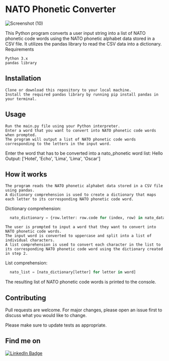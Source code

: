 # NATO Phonetic Converter

![Screenshot (10)](https://user-images.githubusercontent.com/87391223/230646581-422a0993-4732-49d8-bb6f-f4d49f5341da.png)


This Python program converts a user input string into a list of NATO phonetic code words using the NATO phonetic alphabet data stored in a CSV file. It utilizes the pandas library to read the CSV data into a dictionary.
Requirements

    Python 3.x
    pandas library

## Installation

    Clone or download this repository to your local machine.
    Install the required pandas library by running pip install pandas in your terminal.

## Usage

    Run the main.py file using your Python interpreter.
    Enter a word that you want to convert into NATO phonetic code words when prompted.
    The program will output a list of NATO phonetic code words corresponding to the letters in the input word.



  Enter the word that has to be converted into a nato_phonetic word list: Hello
   Output: ['Hotel', 'Echo', 'Lima', 'Lima', 'Oscar']

## How it works

    The program reads the NATO phonetic alphabet data stored in a CSV file using pandas.
    A dictionary comprehension is used to create a dictionary that maps each letter to its corresponding NATO phonetic code word.

Dictionary comprehension:
```python
  nato_dictionary = {row.letter: row.code for (index, row) in nato_data.iterrows()}
```
    The user is prompted to input a word that they want to convert into NATO phonetic code words.
    The input word is converted to uppercase and split into a list of individual characters.
    A list comprehension is used to convert each character in the list to its corresponding NATO phonetic code word using the dictionary created in step 2.

List comprehension:
```python
  nato_list = [nato_dictionary[letter] for letter in word]
  ```
  The resulting list of NATO phonetic code words is printed to the console.
  
  ## Contributing

Pull requests are welcome. For major changes, please open an issue first
to discuss what you would like to change.

Please make sure to update tests as appropriate.
## Find me on
[![LinkedIn Badge](https://img.shields.io/badge/LinkedIn-Profile-informational?style=flat&logo=linkedin&logoColor=white&color=0D76A8)](https://www.linkedin.com/in/gokul-bakkiyarasu-531535251)
